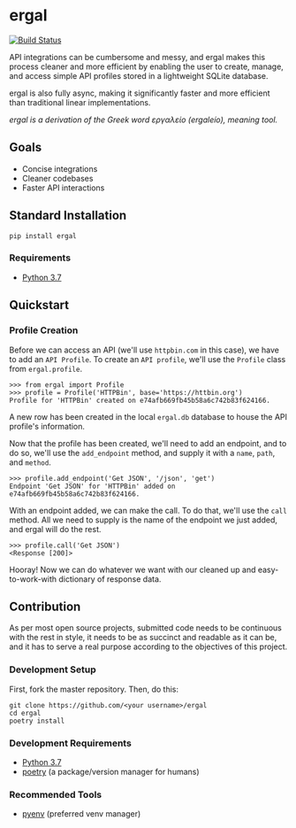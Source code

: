 ergal
=====
[![Build Status](https://travis-ci.com/elliott-maguire/ergal.svg?branch=master)](https://travis-ci.com/elliott-maguire/ergal)

API integrations can be cumbersome and messy, and ergal makes this process cleaner and more efficient by enabling the user to create, manage, and access simple API profiles stored in a lightweight SQLite database.

ergal is also fully async, making it significantly faster and more efficient than traditional linear implementations.

*ergal is a derivation of the Greek word εργαλείο (ergaleío), meaning tool.*

Goals
-----

- Concise integrations
- Cleaner codebases
- Faster API interactions

Standard Installation
---------------------

    pip install ergal

### Requirements
- [Python 3.7](https://www.python.org/downloads/)

Quickstart
-----------

### Profile Creation
Before we can access an API (we'll use `httpbin.com` in this case), we have to add an `API Profile`. To create an `API profile`, we'll use the `Profile` class from `ergal.profile`.

    >>> from ergal import Profile
    >>> profile = Profile('HTTPBin', base='https://httbin.org')
    Profile for 'HTTPBin' created on e74afb669fb45b58a6c742b83f624166.

A new row has been created in the local `ergal.db` database to house the API profile's information.

Now that the profile has been created, we'll need to add an endpoint, and to do so, we'll use the `add_endpoint` method, and supply it with a `name`, `path`, and `method`.

    >>> profile.add_endpoint('Get JSON', '/json', 'get')
    Endpoint 'Get JSON' for 'HTTPBin' added on e74afb669fb45b58a6c742b83f624166.

With an endpoint added, we can make the call. To do that, we'll use the `call` method. All we need to supply is the name of the endpoint we just added, and ergal will do the rest.

    >>> profile.call('Get JSON')
    <Response [200]>

Hooray! Now we can do whatever we want with our cleaned up and easy-to-work-with dictionary of response data.


Contribution
------------

As per most open source projects, submitted code needs to be continuous with the rest in style, it needs to be as succinct and readable as it can be, and it has to serve a real purpose according to the objectives of this project.

### Development Setup

First, fork the master repository. Then, do this:

    git clone https://github.com/<your username>/ergal
    cd ergal
    poetry install

### Development Requirements
- [Python 3.7](https://www.python.org/downloads/)
- [poetry](https://github.com/sdispater/poetry) (a package/version manager for humans)

### Recommended Tools
- [pyenv](https://github.com/pyenv/pyenv) (preferred venv manager)
